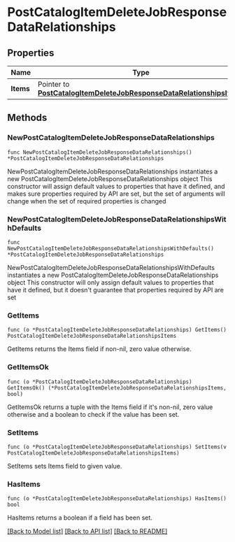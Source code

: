 # PostCatalogItemDeleteJobResponseDataRelationships

## Properties

Name | Type | Description | Notes
------------ | ------------- | ------------- | -------------
**Items** | Pointer to [**PostCatalogItemDeleteJobResponseDataRelationshipsItems**](PostCatalogItemDeleteJobResponseDataRelationshipsItems.md) |  | [optional] 

## Methods

### NewPostCatalogItemDeleteJobResponseDataRelationships

`func NewPostCatalogItemDeleteJobResponseDataRelationships() *PostCatalogItemDeleteJobResponseDataRelationships`

NewPostCatalogItemDeleteJobResponseDataRelationships instantiates a new PostCatalogItemDeleteJobResponseDataRelationships object
This constructor will assign default values to properties that have it defined,
and makes sure properties required by API are set, but the set of arguments
will change when the set of required properties is changed

### NewPostCatalogItemDeleteJobResponseDataRelationshipsWithDefaults

`func NewPostCatalogItemDeleteJobResponseDataRelationshipsWithDefaults() *PostCatalogItemDeleteJobResponseDataRelationships`

NewPostCatalogItemDeleteJobResponseDataRelationshipsWithDefaults instantiates a new PostCatalogItemDeleteJobResponseDataRelationships object
This constructor will only assign default values to properties that have it defined,
but it doesn't guarantee that properties required by API are set

### GetItems

`func (o *PostCatalogItemDeleteJobResponseDataRelationships) GetItems() PostCatalogItemDeleteJobResponseDataRelationshipsItems`

GetItems returns the Items field if non-nil, zero value otherwise.

### GetItemsOk

`func (o *PostCatalogItemDeleteJobResponseDataRelationships) GetItemsOk() (*PostCatalogItemDeleteJobResponseDataRelationshipsItems, bool)`

GetItemsOk returns a tuple with the Items field if it's non-nil, zero value otherwise
and a boolean to check if the value has been set.

### SetItems

`func (o *PostCatalogItemDeleteJobResponseDataRelationships) SetItems(v PostCatalogItemDeleteJobResponseDataRelationshipsItems)`

SetItems sets Items field to given value.

### HasItems

`func (o *PostCatalogItemDeleteJobResponseDataRelationships) HasItems() bool`

HasItems returns a boolean if a field has been set.


[[Back to Model list]](../README.md#documentation-for-models) [[Back to API list]](../README.md#documentation-for-api-endpoints) [[Back to README]](../README.md)


